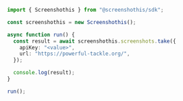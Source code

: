 <!-- Start SDK Example Usage [usage] -->
```typescript
import { Screenshothis } from "@screenshothis/sdk";

const screenshothis = new Screenshothis();

async function run() {
  const result = await screenshothis.screenshots.take({
    apiKey: "<value>",
    url: "https://powerful-tackle.org/",
  });

  console.log(result);
}

run();

```
<!-- End SDK Example Usage [usage] -->